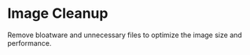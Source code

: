 # Image Cleanup

Remove bloatware and unnecessary files to optimize the image size and performance.
